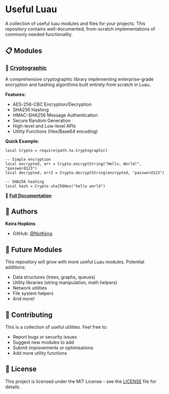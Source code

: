# Useful Luau
A collection of useful luau modules and files for your projects. This repository contains well-documented, from-scratch implementations of commonly needed functionality.

## 📋 Modules

### 🔐 [Cryptographic](src/Cryptographic/)
A comprehensive cryptographic library implementing enterprise-grade encryption and hashing algorithms built entirely from scratch in Luau.

**Features:**
- AES-256-CBC Encryption/Decryption
- SHA256 Hashing
- HMAC-SHA256 Message Authentication
- Secure Random Generation
- High-level and Low-level APIs
- Utility Functions (Hex/Base64 encoding)

**Quick Example:**
```luau
local Crypto = require(path.to.Cryptographic)

-- Simple encryption
local encrypted, err = Crypto.encryptString("Hello, World!", "password123")
local decrypted, err2 = Crypto.decryptString(encrypted, "password123")

-- SHA256 hashing
local hash = Crypto.sha256Hex("hello world")
```
📖 **[Full Documentation](src/Cryptographic/README.md)**


## 👤 Authors
**Keira Hopkins**
- GitHub: [@NotKeira](https://github.com/NotKeira)

## 🔮 Future Modules
This repository will grow with more useful Luau modules. Potential additions:
- Data structures (trees, graphs, queues)
- Utility libraries (string manipulation, math helpers)
- Network utilities
- File system helpers
- And more!

## 🤝 Contributing
This is a collection of useful utilities. Feel free to:
- Report bugs or security issues
- Suggest new modules to add
- Submit improvements or optimisations
- Add more utility functions

## 📜 License
This project is licensed under the MIT License - see the [LICENSE](LICENSE) file for details.
